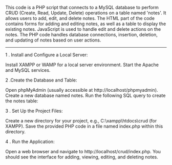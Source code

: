 This code is a PHP script that connects to a MySQL database to perform CRUD (Create, Read, Update, Delete) operations on a table named 'notes'. It allows users to add, edit, and delete notes. The HTML part of the code contains forms for adding and editing notes, as well as a table to display the existing notes. JavaScript is used to handle edit and delete actions on the notes. The PHP code handles database connections, insertion, deletion, and updating of notes based on user actions.

_______________________________



1 . Install and Configure a Local Server:

Install XAMPP or WAMP for a local server environment. 
Start the Apache and MySQL services.


2 .Create the Database and Table:

Open phpMyAdmin (usually accessible at http://localhost/phpmyadmin).
Create a new database named notes.
Run the following SQL query to create the notes table:


3 . Set Up the Project Files:

Create a new directory for your project, e.g., C:\xampp\htdocs\crud (for XAMPP).
Save the provided PHP code in a file named index.php within this directory.


 4 . Run the Application:

Open a web browser and navigate to http://localhost/crud/index.php.
You should see the interface for adding, viewing, editing, and deleting notes.
